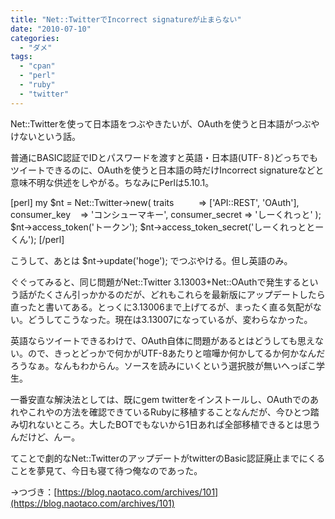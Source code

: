 ```yaml
---
title: "Net::TwitterでIncorrect signatureが止まらない"
date: "2010-07-10"
categories: 
  - "ダメ"
tags: 
  - "cpan"
  - "perl"
  - "ruby"
  - "twitter"
---
```


Net::Twitterを使って日本語をつぶやきたいが、OAuthを使うと日本語がつぶやけないという話。

普通にBASIC認証でIDとパスワードを渡すと英語・日本語(UTF-８)どっちでもツイートできるのに、OAuthを使うと日本語の時だけIncorrect signatureなどと意味不明な供述をしやがる。ちなみにPerlは5.10.1。

\[perl\] my $nt = Net::Twitter->new( traits          => \['API::REST', 'OAuth'\], consumer\_key    => 'コンシューマキー', consumer\_secret => 'しーくれっと' ); $nt->access\_token('トークン'); $nt->access\_token\_secret('しーくれっととーくん'); \[/perl\]

こうして、あとは $nt->update('hoge'); でつぶやける。但し英語のみ。

ぐぐってみると、同じ問題がNet::Twitter 3.13003+Net::OAuthで発生するという話がたくさん引っかかるのだが、どれもこれらを最新版にアップデートしたら直ったと書いてある。とっくに3.13006まで上げてるが、まったく直る気配がない。どうしてこうなった。現在は3.13007になっているが、変わらなかった。

英語ならツイートできるわけで、OAuth自体に問題があるとはどうしても思えない。ので、きっとどっかで何かがUTF-8あたりと喧嘩か何かしてるか何かなんだろうなぁ。なんもわからん。ソースを読みにいくという選択肢が無いへっぽこ学生。

一番安直な解決法としては、既にgem twitterをインストールし、OAuthでのあれやこれやの方法を確認できているRubyに移植することなんだが、今ひとつ踏み切れないところ。大したBOTでもないから1日あれば全部移植できるとは思うんだけど、んー。

てことで劇的なNet::TwitterのアップデートがtwitterのBasic認証廃止までにくることを夢見て、今日も寝て待つ俺なのであった。

→つづき：[https://blog.naotaco.com/archives/101](https://blog.naotaco.com/archives/101)

